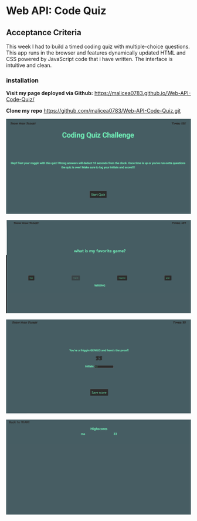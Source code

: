 # Web API:  Code Quiz

## Acceptance Criteria

This week I had to build a timed coding quiz with multiple-choice questions. This app runs in the browser and features dynamically updated HTML and CSS powered by JavaScript code that i have written. The interface is intuitive and clean.

### installation

**Visit my page deployed via Github:**
https://malicea0783.github.io/Web-API-Code-Quiz/

**Clone my repo**
https://github.com/malicea0783/Web-API-Code-Quiz.git

![Code Quiz Instructions](./assets/images/codeQuizOpening.png)

![Code Quiz Questions](./assets/images/codeQuizQuestions.png)

![Code Quiz Enter Score](./assets/images/codeQuizEnterScore.png)

![Code Quiz Highscores Page](./assets/images/codeQuizHighscoresPage.png)